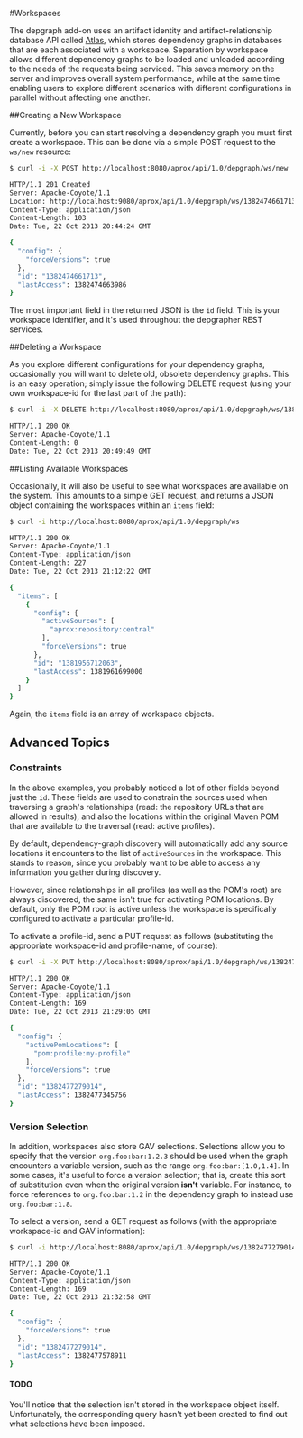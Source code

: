<!-- Freeki metadata. Do not remove this section!
TITLE: Workspaces
-->
#Workspaces

The depgraph add-on uses an artifact identity and artifact-relationship database API called [Atlas](https://github.com/jdcasey/atlas), which stores dependency graphs in databases that are each associated with a workspace. Separation by workspace allows different dependency graphs to be loaded and unloaded according to the needs of the requests being serviced. This saves memory on the server and improves overall system performance, while at the same time enabling users to explore different scenarios with different configurations in parallel without affecting one another.

##Creating a New Workspace

Currently, before you can start resolving a dependency graph you must first create a workspace. This can be done via a simple POST request to the `ws/new` resource:

```bash
$ curl -i -X POST http://localhost:8080/aprox/api/1.0/depgraph/ws/new

HTTP/1.1 201 Created
Server: Apache-Coyote/1.1
Location: http://localhost:9080/aprox/api/1.0/depgraph/ws/1382474661713
Content-Type: application/json
Content-Length: 103
Date: Tue, 22 Oct 2013 20:44:24 GMT

{
  "config": {
    "forceVersions": true
  },
  "id": "1382474661713",
  "lastAccess": 1382474663986
}
```

The most important field in the returned JSON is the `id` field. This is your workspace identifier, and it's used throughout the depgrapher REST services.

##Deleting a Workspace

As you explore different configurations for your dependency graphs, occasionally you will want to delete old, obsolete dependency graphs. This is an easy operation; simply issue the following DELETE request (using your own workspace-id for the last part of the path):

```bash
$ curl -i -X DELETE http://localhost:8080/aprox/api/1.0/depgraph/ws/1382474661713

HTTP/1.1 200 OK
Server: Apache-Coyote/1.1
Content-Length: 0
Date: Tue, 22 Oct 2013 20:49:49 GMT

```

##Listing Available Workspaces

Occasionally, it will also be useful to see what workspaces are available on the system. This amounts to a simple GET request, and returns a JSON object containing the workspaces within an `items` field:

```bash
$ curl -i http://localhost:8080/aprox/api/1.0/depgraph/ws

HTTP/1.1 200 OK
Server: Apache-Coyote/1.1
Content-Type: application/json
Content-Length: 227
Date: Tue, 22 Oct 2013 21:12:22 GMT

{
  "items": [
    {
      "config": {
        "activeSources": [
          "aprox:repository:central"
        ],
        "forceVersions": true
      },
      "id": "1381956712063",
      "lastAccess": 1381961699000
    }
  ]
}
```

Again, the `items` field is an array of workspace objects.

## Advanced Topics

### Constraints

In the above examples, you probably noticed a lot of other fields beyond just the `id`. These fields are used to constrain the sources used when traversing a graph's relationships (read: the repository URLs that are allowed in results), and also the locations within the original Maven POM that are available to the traversal (read: active profiles).

By default, dependency-graph discovery will automatically add any source locations it encounters to the list of `activeSources` in the workspace. This stands to reason, since you probably want to be able to access any information you gather during discovery.

However, since relationships in all profiles (as well as the POM's root) are always discovered, the same isn't true for activating POM locations. By default, only the POM root is active unless the workspace is specifically configured to activate a particular profile-id.

To activate a profile-id, send a PUT request as follows (substituting the appropriate workspace-id and profile-name, of course):

```bash
$ curl -i -X PUT http://localhost:8080/aprox/api/1.0/depgraph/ws/1382477279014/profile/my-profile

HTTP/1.1 200 OK
Server: Apache-Coyote/1.1
Content-Type: application/json
Content-Length: 169
Date: Tue, 22 Oct 2013 21:29:05 GMT

{
  "config": {
    "activePomLocations": [
      "pom:profile:my-profile"
    ],
    "forceVersions": true
  },
  "id": "1382477279014",
  "lastAccess": 1382477345756
}
```

### Version Selection

In addition, workspaces also store GAV selections. Selections allow you to specify that the version `org.foo:bar:1.2.3` should be used when the graph encounters a variable version, such as the range `org.foo:bar:[1.0,1.4]`. In some cases, it's useful to force a version selection; that is, create this sort of substitution even when the original version **isn't** variable. For instance, to force references to `org.foo:bar:1.2` in the dependency graph to instead use `org.foo:bar:1.8`.

To select a version, send a GET request as follows (with the appropriate workspace-id and GAV information):

```bash
$ curl -i http://localhost:8080/aprox/api/1.0/depgraph/ws/1382477279014/select/org.foo/bar/1.2.3

HTTP/1.1 200 OK
Server: Apache-Coyote/1.1
Content-Type: application/json
Content-Length: 169
Date: Tue, 22 Oct 2013 21:32:58 GMT

{
  "config": {
    "forceVersions": true
  },
  "id": "1382477279014",
  "lastAccess": 1382477578911
}
```

#### TODO

You'll notice that the selection isn't stored in the workspace object itself. Unfortunately, the corresponding query hasn't yet been created to find out what selections have been imposed.
